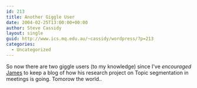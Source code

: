 ```yaml
---
id: 213
title: Another Giggle User
date: 2004-02-25T13:00:00+00:00
author: Steve Cassidy
layout: single
guid: http://www.ics.mq.edu.au/~cassidy/wordpress/?p=213
categories:
  - Uncategorized
---
```

So now there are two giggle users (to my knowledge) since I've _encouraged_ [James](http://www.ics.mq.edu.au/~jamesdb/cgi-bin/giggle) to keep a blog of how his research project on Topic segmentation in meetings is going. Tomorow the world..
